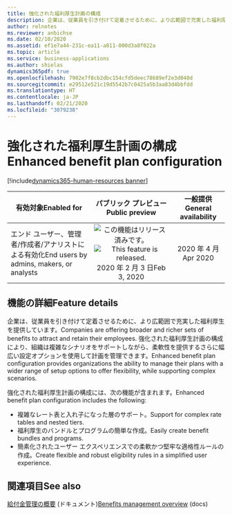 ```yaml
---
title: 強化された福利厚生計画の構成
description: 企業は、従業員を引き付けて定着させるために、より広範囲で充実した福利厚生を提供しています。 強化された福利厚生計画の構成により、組織は複雑なシナリオをサポートしながら、柔軟性を提供するさらに幅広い設定オプションを使用して計画を管理できます。
author: relnotes
ms.reviewer: anbichse
ms.date: 02/10/2020
ms.assetid: ef1e7a44-231c-ea11-a811-000d3a8f022a
ms.topic: article
ms.service: business-applications
ms.author: shielas
dynamics365pdf: true
ms.openlocfilehash: 7902e7f8cb2dbc154cfd5deec78689ef2e3d040d
ms.sourcegitcommit: e29512e521c19d5542b7c0425a5b3aa83d4bbfdd
ms.translationtype: HT
ms.contentlocale: ja-JP
ms.lasthandoff: 02/21/2020
ms.locfileid: "3079238"
---
```

# <a name="enhanced-benefit-plan-configuration"></a><span data-ttu-id="133f2-104">強化された福利厚生計画の構成</span><span class="sxs-lookup"><span data-stu-id="133f2-104">Enhanced benefit plan configuration</span></span>
[!include[dynamics365-human-resources banner](../includes/dynamics365-human-resources.md)]

| <span data-ttu-id="133f2-105">有効対象</span><span class="sxs-lookup"><span data-stu-id="133f2-105">Enabled for</span></span>    |  <span data-ttu-id="133f2-106">パブリック プレビュー</span><span class="sxs-lookup"><span data-stu-id="133f2-106">Public preview</span></span> | <span data-ttu-id="133f2-107">一般提供</span><span class="sxs-lookup"><span data-stu-id="133f2-107">General availability</span></span> | 
| ---------- | :----------: |:----------: |
|<span data-ttu-id="133f2-108">エンド ユーザー、管理者/作成者/アナリストによる有効化</span><span class="sxs-lookup"><span data-stu-id="133f2-108">End users by admins, makers, or analysts</span></span>|<span data-ttu-id="133f2-109">![この機能はリリース済みです。](/dynamics365-release-plan/media/green-checkmark.png "この機能はリリース済みです。")</span><span class="sxs-lookup"><span data-stu-id="133f2-109">![This feature is released.](/dynamics365-release-plan/media/green-checkmark.png "This feature is released.")</span></span> <span data-ttu-id="133f2-110">2020 年 2 月 3 日</span><span class="sxs-lookup"><span data-stu-id="133f2-110">Feb 3, 2020</span></span>| <span data-ttu-id="133f2-111">2020 年 4 月</span><span class="sxs-lookup"><span data-stu-id="133f2-111">Apr 2020</span></span>|






## <a name="feature-details"></a><span data-ttu-id="133f2-112">機能の詳細</span><span class="sxs-lookup"><span data-stu-id="133f2-112">Feature details</span></span>
<!--feature detail start -->
<span data-ttu-id="133f2-113">企業は、従業員を引き付けて定着させるために、より広範囲で充実した福利厚生を提供しています。</span><span class="sxs-lookup"><span data-stu-id="133f2-113">Companies are offering broader and richer sets of benefits to attract and retain their employees.</span></span> <span data-ttu-id="133f2-114">強化された福利厚生計画の構成により、組織は複雑なシナリオをサポートしながら、柔軟性を提供するさらに幅広い設定オプションを使用して計画を管理できます。</span><span class="sxs-lookup"><span data-stu-id="133f2-114">Enhanced benefit plan configuration provides organizations the ability to manage their plans with a wider range of setup options to offer flexibility, while supporting complex scenarios.</span></span>

<span data-ttu-id="133f2-115">強化された福利厚生計画の構成には、次の機能が含まれます。</span><span class="sxs-lookup"><span data-stu-id="133f2-115">Enhanced benefit plan configuration includes the following:</span></span>

- <span data-ttu-id="133f2-116">複雑なレート表と入れ子になった層のサポート。</span><span class="sxs-lookup"><span data-stu-id="133f2-116">Support for complex rate tables and nested tiers.</span></span>
- <span data-ttu-id="133f2-117">福利厚生のバンドルとプログラムの簡単な作成。</span><span class="sxs-lookup"><span data-stu-id="133f2-117">Easily create benefit bundles and programs.</span></span>
- <span data-ttu-id="133f2-118">簡素化されたユーザー エクスペリエンスでの柔軟かつ堅牢な適格性ルールの作成。</span><span class="sxs-lookup"><span data-stu-id="133f2-118">Create flexible and robust eligibility rules in a simplified user experience.</span></span>
<!--feature detail end -->










## <a name="see-also"></a><span data-ttu-id="133f2-119">関連項目</span><span class="sxs-lookup"><span data-stu-id="133f2-119">See also</span></span>

<span data-ttu-id="133f2-120">[給付金管理の概要](https://docs.microsoft.com/dynamics365/human-resources/hr-benefits-management-overview) (ドキュメント)</span><span class="sxs-lookup"><span data-stu-id="133f2-120">[Benefits management overview](https://docs.microsoft.com/dynamics365/human-resources/hr-benefits-management-overview) (docs)</span></span>
